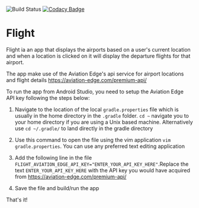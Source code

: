 ![Build Status](https://travis-ci.com/NalediMadlopha/flight.svg?branch=master) [![Codacy Badge](https://api.codacy.com/project/badge/Grade/c63aa43b5345479c855f39404b63927b)](https://www.codacy.com/app/NalediMadlopha/flight?utm_source=github.com&amp;utm_medium=referral&amp;utm_content=NalediMadlopha/flight&amp;utm_campaign=Badge_Grade)
# Flight

Flight ia an app that displays the  airports based on a user's current location and when a location is clicked on it will display the departure flights for that airport.

The app make use of the Aviation Edge's api service for airport locations and flight details <https://aviation-edge.com/premium-api/>

To run the app from Android Studio, you need to setup the Aviation Edge API key following the steps below:

1. Navigate to the location of the local `gradle.properties` file which is usually in the home directory in the `.gradle` folder. 
`cd ~` navigate you to your home directory if you are using a Unix based machine. Alternatively use `cd ~/.gradle/` to land directly in the gradle directory

2. Use this command to open the file using the vim application `vim gradle.properties`. You can use any preferred text editing application

3. Add the following line in the file `FLIGHT_AVIATION_EDGE_API_KEY="ENTER_YOUR_API_KEY_HERE"`.Replace the text `ENTER_YOUR_API_KEY_HERE` with the API key you would have acquired from <https://aviation-edge.com/premium-api/>

4. Save the file and build/run the app

That's it!
